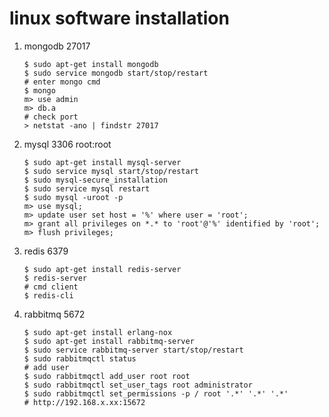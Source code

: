 # linux software installation
1. mongodb 27017
    ```shell
    $ sudo apt-get install mongodb 
    $ sudo service mongodb start/stop/restart
    # enter mongo cmd
    $ mongo
    m> use admin
    m> db.a
    # check port
    > netstat -ano | findstr 27017
    ```

2. mysql 3306 root:root
    ```shell
    $ sudo apt-get install mysql-server    
    $ sudo service mysql start/stop/restart
    $ sudo mysql-secure_installation
    $ sudo service mysql restart
    $ sudo mysql -uroot -p
    m> use mysql;
    m> update user set host = '%' where user = 'root';
    m> grant all privileges on *.* to 'root'@'%' identified by 'root';
    m> flush privileges;
    ```

3. redis 6379
    ```shell
    $ sudo apt-get install redis-server
    $ redis-server
    # cmd client
    $ redis-cli
    ```

4. rabbitmq 5672
    ```shell
    $ sudo apt-get install erlang-nox
    $ sudo apt-get install rabbitmq-server
    $ sudo service rabbitmq-server start/stop/restart
    $ sudo rabbitmqctl status
    # add user
    $ sudo rabbitmqctl add_user root root
    $ sudo rabbitmqctl set_user_tags root administrator
    $ sudo rabbitmqctl set_permissions -p / root '.*' '.*' '.*'
    # http://192.168.x.xx:15672
    ```